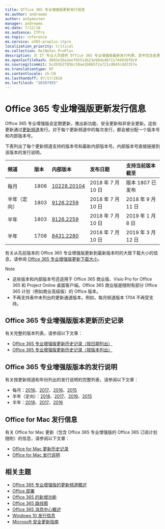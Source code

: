 ```yaml
---
title: Office 365 专业增强版更新发行信息
ms.author: andrewmo
author: andymosten
manager: andrewmo
ms.date: 7/12/18
ms.audience: ITPro
ms.topic: reference
ms.service: o365-proplus-itpro
localization_priority: Critical
ms.collection: RelNotes_ProPlus
description: 为 IT 专业人员提供 Office 365 专业增强版最新发行列表，其中包含各更新频道和发行说明链接以及更新历史记录
ms.openlocfilehash: 8845e3ba3eef05514b23e90ded0711749938f8c0
ms.sourcegitcommit: bcd93b2785bc38ae1b065f2a721cd043cdd2357e
ms.translationtype: HT
ms.contentlocale: zh-CN
ms.lasthandoff: 07/17/2018
ms.locfileid: "20397955"
---
```

# <a name="release-information-for-updates-to-office-365-proplus"></a>Office 365 专业增强版更新发行信息

Office 365 专业增强版会定期更新，推出新功能、安全更新和非安全更新。这些更新通过[更新频道](https://docs.microsoft.com/deployoffice/overview-of-update-channels-for-office-365-proplus)发行。对于每个更新频道中的每次发行，都会被分配一个版本号和内部版本号。 

下表列出了每个更新频道支持的版本号和最新内部版本号。内部版本号直接链接到该版本的发行说明。 

  
|**频道**|**版本**|**内部版本**|**发布日期**|**支持当前版本截至**|
|:-----|:-----|:-----|:-----|:-----|
|每月  <br/> |1806  <br/> |[10228.20104](monthly-channel-2018.md#version-1806-july-10)  <br/> | 2018 年 7 月 10 日  <br/> |版本 1807 已发布 <br/>|
|半年（定向）  <br/> |1803  <br/> |[9126.2259](semi-annual-channel-targeted-2018.md#version-1803-july-10)  <br/> | 2018 年 7 月 10 日  <br/> |2018 年 9 月 11 日 <br/>|
|半年 <br/> |1803  <br/> | [9126.2259](semi-annual-channel-2018.md#version-1803-july-10) <br/> |2018 年 7 月 10 日  <br/> |2019 年 1 月 8 日 <br/>|
|半年 <br/> |1708  <br/> |[8431.2280](semi-annual-channel-2018.md#version-1708-july-10)  <br/> | 2018 年 7 月 10 日  <br/> |2019 年 3 月 12 日 <br/>|

有关从先前版本的 Office 365 专业增强版更新到最新版本时的大致下载大小的信息，请参阅 [Office 365 专业增强版更新下载大小](download-sizes-office365-proplus-updates.md)。

> [!NOTE]
> - 这些版本和内部版本号还适用于 Office 365 商业版、Visio Pro for Office 365 和 Project Online 桌面客户端。Office 365 商业版是随附有部分 Office 365 计划（例如商业高级版）的 Office 版本。
> - 不再支持表中未列出的更新通道版本。例如，每月频道版本 1704 不再受支持。 


## <a name="update-history-for-office-365-proplus-releases"></a>Office 365 专业增强版版本更新历史记录

有关完整的版本列表，请参阅以下文章：
 - [Office 365 专业增强版更新历史记录（按日期列出）](update-history-office365-proplus-by-date.md)
 - [Office 365 专业增强版更新历史记录（按版本列出）](update-history-office365-proplus-by-version.md)

## <a name="release-notes-for-office-365-proplus-releases"></a>Office 365 专业增强版版本的发行说明

有关按更新频道和年份列出的发行说明的完整列表，请参阅以下文章：
 - 每月：[2018](monthly-channel-2018.md)、[2017](monthly-channel-2017.md)、[2016](monthly-channel-2016.md)、[2015](monthly-channel-2015.md)
 - 半年（定向）：[2018](semi-annual-channel-targeted-2018.md)、[2017](semi-annual-channel-targeted-2017.md)、[2016](semi-annual-channel-targeted-2016.md)、[2015](semi-annual-channel-targeted-2015.md)
 - 半年：[2018](semi-annual-channel-2018.md)、[2017](semi-annual-channel-2017.md)、[2016](semi-annual-channel-2016.md)

## <a name="office-for-mac-release-information"></a>Office for Mac 发行信息

有关 Office for Mac 更新（包含 Office 365 专业增强版的 Office 365 订阅计划随附）的信息，请参阅以下文章：
 - [Office for Mac 更新历史记录](update-history-office-for-mac.md)
 - [Office for Mac 发行说明](release-notes-office-for-mac.md)


## <a name="related-topics"></a>相关主题

- [Office 365 专业增强版的更新频道概述](https://docs.microsoft.com/deployoffice/overview-of-update-channels-for-office-365-proplus)
- [Office 部署](https://docs.microsoft.com/deployoffice/)
- [Office 365 的新增功能](https://support.office.com/article/95c8d81d-08ba-42c1-914f-bca4603e1426)
- [Office 365 路线图](https://products.office.com/business/office-365-roadmap)
- [Office 365 消息中心概述](https://support.office.com/article/38fb3333-bfcc-4340-a37b-deda509c2093)
- [Windows 10 发行信息](https://www.microsoft.com/itpro/windows-10/release-information)
- [Microsoft 安全更新指南](https://portal.msrc.microsoft.com/)